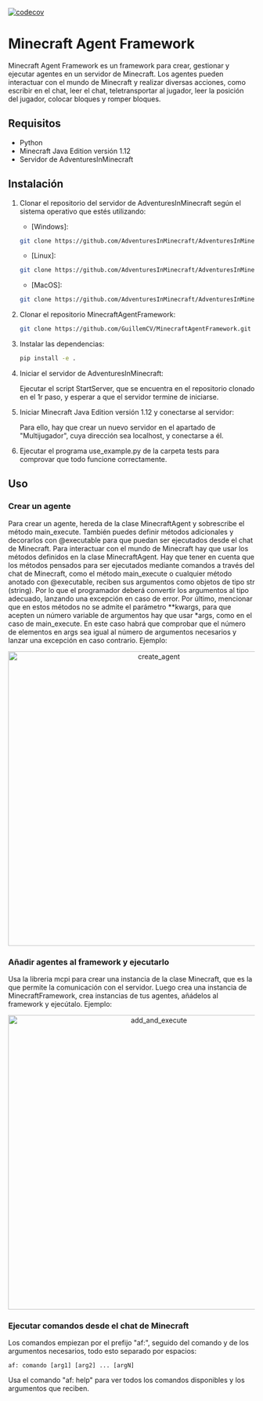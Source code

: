 [![codecov](https://codecov.io/github/GuillemCV/MinecraftAgentFramework/graph/badge.svg?token=SPH9M0FDKY)](https://codecov.io/github/GuillemCV/MinecraftAgentFramework)
# Minecraft Agent Framework

Minecraft Agent Framework es un framework para crear, gestionar y ejecutar agentes en un servidor de Minecraft. Los agentes pueden interactuar con el mundo de Minecraft y realizar diversas acciones, como escribir en el chat, leer el chat, teletransportar al jugador, leer la posición del jugador, colocar bloques y romper bloques.

## Requisitos

- Python
- Minecraft Java Edition versión 1.12
- Servidor de AdventuresInMinecraft

## Instalación

1. Clonar el repositorio del servidor de AdventuresInMinecraft según el sistema operativo que estés utilizando:
    - [Windows]:
    ```sh 
    git clone https://github.com/AdventuresInMinecraft/AdventuresInMinecraft-PC.git minecraft_server
    ```

    - [Linux]: 
    ```sh 
    git clone https://github.com/AdventuresInMinecraft/AdventuresInMinecraft-Linux.git minecraft_server
    ```

    - [MacOS]:
    ```sh
    git clone https://github.com/AdventuresInMinecraft/AdventuresInMinecraft-Mac.git minecraft_server
    ```
2. Clonar el repositorio MinecraftAgentFramework:
    ```sh
    git clone https://github.com/GuillemCV/MinecraftAgentFramework.git
    ```
3. Instalar las dependencias:
    ```sh
    pip install -e .
    ```
4. Iniciar el servidor de AdventuresInMinecraft:
   
    Ejecutar el script StartServer, que se encuentra en el repositorio clonado en el 1r paso, y esperar a que el servidor termine de iniciarse.
6. Iniciar Minecraft Java Edition versión 1.12 y conectarse al servidor:
   
    Para ello, hay que crear un nuevo servidor en el apartado de "Multijugador", cuya dirección sea localhost, y conectarse a él.
8. Ejecutar el programa use_example.py de la carpeta tests para comprovar que todo funcione correctamente.

## Uso

### Crear un agente
Para crear un agente, hereda de la clase MinecraftAgent y sobrescribe el método main_execute. También puedes definir métodos adicionales y decorarlos con @executable para que puedan ser ejecutados desde el chat de Minecraft. Para interactuar con el mundo de Minecraft hay que usar los métodos definidos en la clase MinecraftAgent. Hay que tener en cuenta que los métodos pensados para ser ejecutados mediante comandos a través del chat de Minecraft, como el método main_execute o cualquier método anotado con @executable, reciben sus argumentos como objetos de tipo str (string). Por lo que el programador deberá convertir los argumentos al tipo adecuado, lanzando una excepción en caso de error. Por último, mencionar que en estos métodos no se admite el parámetro **kwargs, para que acepten un número variable de argumentos hay que usar *args, como en el caso de main_execute. En este caso habrá que comprobar que el número de elementos en args sea igual al número de argumentos necesarios y lanzar una excepción en caso contrario.
Ejemplo:
   
<p align="center">
  <img src="https://github.com/user-attachments/assets/69123fd6-ef78-4b0d-8fa3-895b3a187fb6" alt="create_agent" width="600">
</p>

### Añadir agentes al framework y ejecutarlo
Usa la libreria mcpi para crear una instancia de la clase Minecraft, que es la que permite la comunicación con el servidor. Luego crea una instancia de MinecraftFramework, crea instancias de tus agentes, añádelos al framework y ejecútalo.
Ejemplo:

<p align="center">
  <img src="https://github.com/user-attachments/assets/bc82c664-5b62-4c47-98a1-54f34fb62c75" alt="add_and_execute" width="600">
</p>

### Ejecutar comandos desde el chat de Minecraft
Los comandos empiezan por el prefijo "af:", seguido del comando y de los argumentos necesarios, todo esto separado por espacios:
        
    af: comando [arg1] [arg2] ... [argN]

Usa el comando "af: help" para ver todos los comandos disponibles y los argumentos que reciben.

        




   
    
